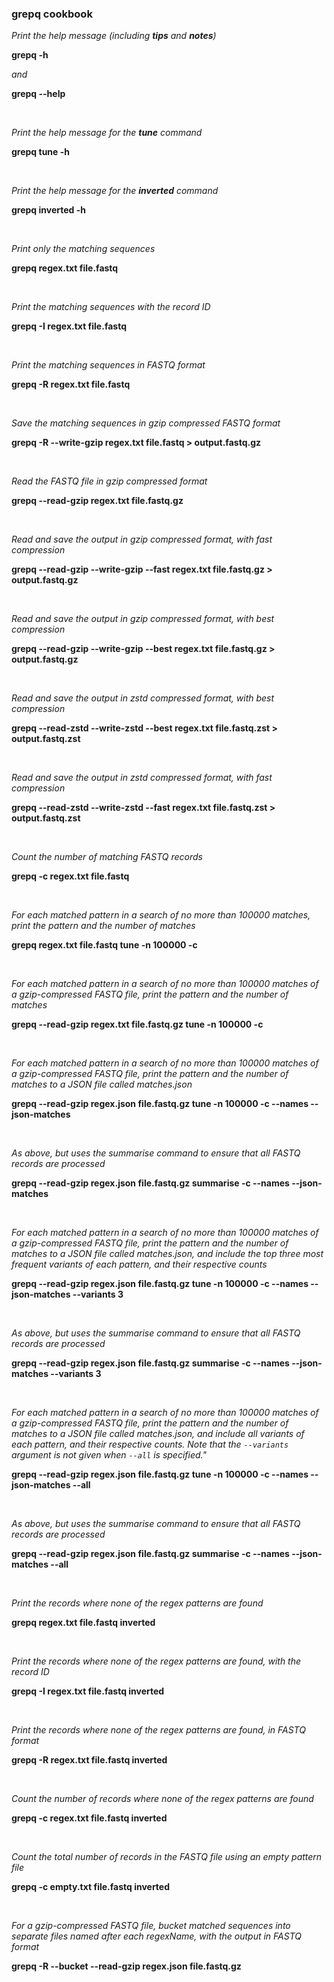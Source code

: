 ### grepq cookbook

*Print the help message (including **tips** and **notes**)*

**grepq -h**

*and*

**grepq --help**

<br>

*Print the help message for the **tune** command*

**grepq tune -h**

<br>

*Print the help message for the **inverted** command*

**grepq inverted -h**

<br>

*Print only the matching sequences*

**grepq regex.txt file.fastq**

<br>

*Print the matching sequences with the record ID*

**grepq -I regex.txt file.fastq**

<br>

*Print the matching sequences in FASTQ format*

**grepq -R regex.txt file.fastq**

<br>

*Save the matching sequences in gzip compressed FASTQ format*

**grepq -R --write-gzip regex.txt file.fastq > output.fastq.gz**

<br>

*Read the FASTQ file in gzip compressed format*

**grepq --read-gzip regex.txt file.fastq.gz**

<br>

*Read and save the output in gzip compressed format, with fast
compression*

**grepq --read-gzip --write-gzip --fast regex.txt file.fastq.gz > output.fastq.gz**

<br>

*Read and save the output in gzip compressed format, with best
compression*

**grepq --read-gzip --write-gzip --best regex.txt file.fastq.gz > output.fastq.gz**

<br>

*Read and save the output in zstd compressed format, with best
compression*

**grepq --read-zstd --write-zstd --best regex.txt file.fastq.zst > output.fastq.zst**

<br>

*Read and save the output in zstd compressed format, with fast
compression*

**grepq --read-zstd --write-zstd --fast regex.txt file.fastq.zst > output.fastq.zst**

<br>

*Count the number of matching FASTQ records*

**grepq -c regex.txt file.fastq**

<br>

*For each matched pattern in a search of no more than 100000 matches,
print the pattern and the number of matches*

**grepq regex.txt file.fastq tune -n 100000 -c**

<br>

*For each matched pattern in a search of no more than 100000 matches of
a gzip-compressed FASTQ file, print the pattern and the number of matches*

**grepq --read-gzip regex.txt file.fastq.gz tune -n 100000 -c**

<br>

*For each matched pattern in a search of no more than 100000 matches of
a gzip-compressed FASTQ file, print the pattern and the number of matches to a
JSON file called matches.json*

**grepq --read-gzip regex.json file.fastq.gz tune -n 100000 -c --names --json-matches**

<br>

*As above, but uses the summarise command to ensure that all FASTQ records are
processed*

**grepq --read-gzip regex.json file.fastq.gz summarise -c --names --json-matches**

<br>

*For each matched pattern in a search of no more than 100000 matches of a
gzip-compressed FASTQ file, print the pattern and the number of matches
to a JSON file called matches.json, and include the top three most frequent
variants of each pattern, and their respective counts*

**grepq --read-gzip regex.json file.fastq.gz tune -n 100000 -c --names --json-matches --variants 3**

<br>

*As above, but uses the summarise command to ensure that all FASTQ records are
processed*

**grepq --read-gzip regex.json file.fastq.gz summarise -c --names --json-matches --variants 3**

<br>

*For each matched pattern in a search of no more than 100000 matches of a
gzip-compressed FASTQ file, print the pattern and the number of matches to a JSON
file called matches.json, and include all variants of each pattern, and their
respective counts. Note that the `--variants` argument is not given when `--all`
is specified."*

**grepq --read-gzip regex.json file.fastq.gz tune -n 100000 -c --names --json-matches --all**

<br>

*As above, but uses the summarise command to ensure that all FASTQ records are
processed*

**grepq --read-gzip regex.json file.fastq.gz summarise -c --names --json-matches --all**

<br>

*Print the records where none of the regex patterns are found*

**grepq regex.txt file.fastq inverted**

<br>

*Print the records where none of the regex patterns are found, with
the record ID*

**grepq -I regex.txt file.fastq inverted**

<br>

*Print the records where none of the regex patterns are found, in
FASTQ format*

**grepq -R regex.txt file.fastq inverted**

<br>

*Count the number of records where none of the regex patterns are
found*

**grepq -c regex.txt file.fastq inverted**

<br>

*Count the total number of records in the FASTQ file using an empty
pattern file*

**grepq -c empty.txt file.fastq inverted**

<br>

*For a gzip-compressed FASTQ file, bucket matched sequences into separate files
named after each regexName, with the output in FASTQ format*

**grepq -R --bucket --read-gzip regex.json file.fastq.gz**
